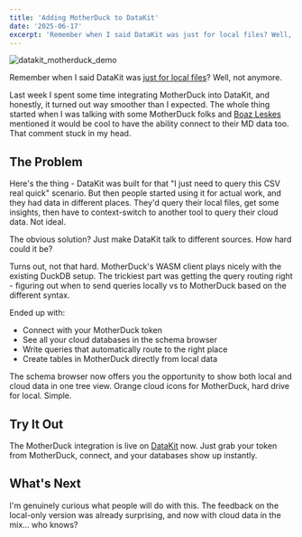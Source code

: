 ```yaml
---
title: 'Adding MotherDuck to DataKit' 
date: '2025-06-17' 
excerpt: 'Remember when I said DataKit was just for local files? Well, not anymore.'
---
```


![datakit_motherduck_demo](/images/datakit_motherduck_demo.png)

Remember when I said DataKit was [just for local files](https://thoughts.amin.contact/posts/why-I-built-a-query-tool)? Well, not anymore.

Last week I spent some time integrating MotherDuck into DataKit, and honestly, it turned out way smoother than I expected. The whole thing started when I was talking with some MotherDuck folks and [Boaz Leskes](https://www.linkedin.com/in/boazleskes/) mentioned it would be cool to have the ability connect to their MD data too. That comment stuck in my head.

## The Problem

Here's the thing - DataKit was built for that "I just need to query this CSV real quick" scenario. But then people started using it for actual work, and they had data in different places. They'd query their local files, get some insights, then have to context-switch to another tool to query their cloud data. Not ideal.

The obvious solution? Just make DataKit talk to different sources. How hard could it be?

Turns out, not that hard. MotherDuck's WASM client plays nicely with the existing DuckDB setup. The trickiest part was getting the query routing right - figuring out when to send queries locally vs to MotherDuck based on the different syntax.

Ended up with:

- Connect with your MotherDuck token
- See all your cloud databases in the schema browser
- Write queries that automatically route to the right place
- Create tables in MotherDuck directly from local data

The schema browser now offers you the opportunity to show both local and cloud data in one tree view. Orange cloud icons for MotherDuck, hard drive for local. Simple.

## Try It Out

The MotherDuck integration is live on [DataKit](https://datakit.page) now. Just grab your token from MotherDuck, connect, and your databases show up instantly.

## What's Next

I'm genuinely curious what people will do with this. The feedback on the local-only version was already surprising, and now with cloud data in the mix... who knows?
